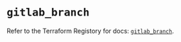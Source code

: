 # `gitlab_branch`

Refer to the Terraform Registory for docs: [`gitlab_branch`](https://www.terraform.io/docs/providers/gitlab/r/branch).
